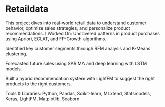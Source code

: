 # Retaildata
This project dives into real-world retail data to understand customer behavior, optimize sales strategies, and personalize product recommendations.
I Worked On:
Uncovered patterns in product purchases using Apriori, ECLAT, and FP-Growth algorithms.

Identified key customer segments through RFM analysis and K-Means clustering.

Forecasted future sales using SARIMA and deep learning with LSTM models.

Built a hybrid recommendation system with LightFM to suggest the right products to the right customers.

Tools & Libraries:
Python, Pandas, Scikit-learn, MLxtend, Statsmodels, Keras, LightFM, Matplotlib, Seaborn
